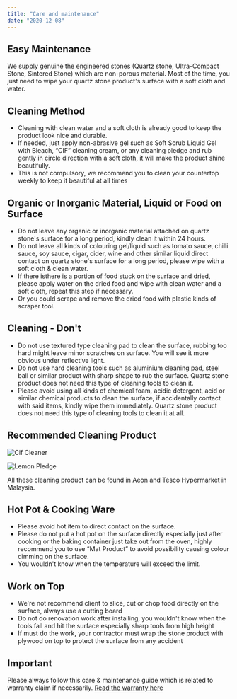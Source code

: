 ```yaml
---
title: "Care and maintenance"
date: "2020-12-08"
---
```


## Easy Maintenance

We supply genuine the engineered stones (Quartz stone, Ultra-Compact Stone, Sintered Stone) which are non-porous material. Most of the time, you just need to wipe your quartz stone product's surface with a soft cloth and water.

## Cleaning Method

- Cleaning with clean water and a soft cloth is already good to keep the product look nice and durable.
- If needed, just apply non-abrasive gel such as Soft Scrub Liquid Gel with Bleach, “CIF” cleaning cream, or any cleaning pledge and rub gently in circle direction with a soft cloth, it will make the product shine beautifully.
- This is not compulsory, we recommend you to clean your countertop weekly to keep it beautiful at all times

## Organic or Inorganic Material, Liquid or Food on Surface

- Do not leave any organic or inorganic material attached on quartz stone's surface for a long period, kindly clean it within 24 hours.
- Do not leave all kinds of colouring gel/liquid such as tomato sauce, chilli sauce, soy sauce, cigar, cider, wine and other similar liquid direct contact on quartz stone's surface for a long period, please wipe with a soft cloth & clean water.
- If there isthere is a portion of food stuck on the surface and dried, please apply water on the dried food and wipe with clean water and a soft cloth, repeat this step if necessary.
- Or you could scrape and remove the dried food with plastic kinds of scraper tool.

## Cleaning - Don't

- Do not use textured type cleaning pad to clean the surface, rubbing too hard might leave minor scratches on surface. You will see it more obvious under reflective light.
- Do not use hard cleaning tools such as aluminium cleaning pad, steel ball or similar product with sharp shape to rub the surface. Quartz stone product does not need this type of cleaning tools to clean it.
- Please avoid using all kinds of chemical foam, acidic detergent, acid or similar chemical products to clean the surface, if accidentally contact with said items, kindly wipe them immediately. Quartz stone product does not need this type of cleaning tools to clean it at all.

## Recommended Cleaning Product

![Cif Cleaner](/cif_cleaner.png)

![Lemon Pledge](/lemon_pledge.png)

All these cleaning product can be found in Aeon and Tesco Hypermarket in Malaysia.

## Hot Pot & Cooking Ware

- Please avoid hot item to direct contact on the surface.
- Please do not put a hot pot on the surface directly especially just after cooking or the baking container just take out from the oven, highly recommend you to use “Mat Product” to avoid possibility causing colour dimming on the surface.
- You wouldn't know when the temperature will exceed the limit.

## Work on Top

- We're not recommend client to slice, cut or chop food directly on the surface, always use a cutting board
- Do not do renovation work after installing, you wouldn't know when the tools fall and hit the surface especially sharp tools from high height
- If must do the work, your contractor must wrap the stone product with plywood on top to protect the surface from any accident

## Important

Please always follow this care & maintenance guide which is related to warranty claim if necessarily. [Read the warranty here
](/posts/warranty)
